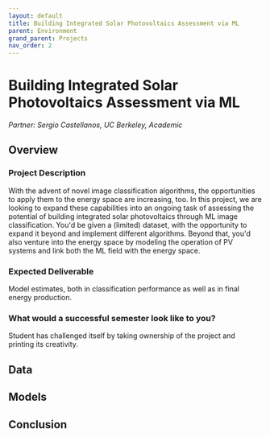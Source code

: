 ```yaml
---
layout: default
title: Building Integrated Solar Photovoltaics Assessment via ML
parent: Environment
grand_parent: Projects 
nav_order: 2
---
```


# Building Integrated Solar Photovoltaics Assessment via ML
*Partner: Sergio Castellanos, UC Berkeley, Academic*

## Overview
### Project Description
With the advent of novel image classification algorithms, the opportunities to apply them to the energy space are increasing, too. In this project, we are looking to expand these capabilities into an ongoing task of assessing the potential of building integrated solar photovoltaics through ML image classification. You'd be given a (limited) dataset, with the opportunity to expand it beyond and implement different algorithms. Beyond that, you'd also venture into the energy space by modeling the operation of PV systems and link both the ML field with the energy space.
### Expected Deliverable
Model estimates, both in classification performance as well as in final energy production. 
### What would a successful semester look like to you?
Student has challenged itself by taking ownership of the project and printing its creativity.

## Data

## Models

## Conclusion


```python

```
